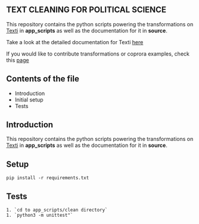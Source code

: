 ## TEXT CLEANING FOR POLITICAL SCIENCE

This repository contains the python scripts powering the transformations on [Texti](https://ocean.sagepub.com/texti) in **app_scripts** as well as the documentation for it in **source**.

Take a look at the detailed documentation for Texti [here](https://text-cleaning-with-sage-texti.readthedocs.io/en/latest/)

If you would like to contribute transformations or coprora examples, check this [page](source/contribute.rst)

## Contents of the file

- Introduction
- Initial setup
- Tests

## Introduction

This repository contains the python scripts powering the transformations on [Texti](https://ocean.sagepub.com/texti) in **app_scripts** as well as the documentation for it in **source**.

## Setup

    pip install -r requirements.txt

## Tests

    1. `cd to app_scripts/clean directory`
    1. `python3 -m unittest"`
